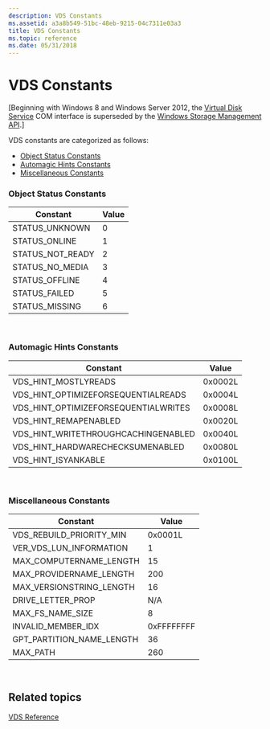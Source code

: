 ```yaml
---
description: VDS Constants
ms.assetid: a3a8b549-51bc-48eb-9215-04c7311e03a3
title: VDS Constants
ms.topic: reference
ms.date: 05/31/2018
---
```


# VDS Constants

\[Beginning with Windows 8 and Windows Server 2012, the [Virtual Disk Service](virtual-disk-service-portal.md) COM interface is superseded by the [Windows Storage Management API](/windows-hardware/drivers/storage/windows-storage-management-api-portal).\]

VDS constants are categorized as follows:

-   [Object Status Constants](#object-status-constants)
-   [Automagic Hints Constants](#automagic-hints-constants)
-   [Miscellaneous Constants](#miscellaneous-constants)

### Object Status Constants



| Constant           | Value |
|--------------------|-------|
| STATUS\_UNKNOWN    | 0     |
| STATUS\_ONLINE     | 1     |
| STATUS\_NOT\_READY | 2     |
| STATUS\_NO\_MEDIA  | 3     |
| STATUS\_OFFLINE    | 4     |
| STATUS\_FAILED     | 5     |
| STATUS\_MISSING    | 6     |



 

### Automagic Hints Constants



| Constant                               | Value   |
|----------------------------------------|---------|
| VDS\_HINT\_MOSTLYREADS                 | 0x0002L |
| VDS\_HINT\_OPTIMIZEFORSEQUENTIALREADS  | 0x0004L |
| VDS\_HINT\_OPTIMIZEFORSEQUENTIALWRITES | 0x0008L |
| VDS\_HINT\_REMAPENABLED                | 0x0020L |
| VDS\_HINT\_WRITETHROUGHCACHINGENABLED  | 0x0040L |
| VDS\_HINT\_HARDWARECHECKSUMENABLED     | 0x0080L |
| VDS\_HINT\_ISYANKABLE                  | 0x0100L |



 

### Miscellaneous Constants



| Constant                     | Value      |
|------------------------------|------------|
| VDS\_REBUILD\_PRIORITY\_MIN  | 0x0001L    |
| VER\_VDS\_LUN\_INFORMATION   | 1          |
| MAX\_COMPUTERNAME\_LENGTH    | 15         |
| MAX\_PROVIDERNAME\_LENGTH    | 200        |
| MAX\_VERSIONSTRING\_LENGTH   | 16         |
| DRIVE\_LETTER\_PROP          | N/A        |
| MAX\_FS\_NAME\_SIZE          | 8          |
| INVALID\_MEMBER\_IDX         | 0xFFFFFFFF |
| GPT\_PARTITION\_NAME\_LENGTH | 36         |
| MAX\_PATH                    | 260        |



 

## Related topics

<dl> <dt>

[VDS Reference](vds-reference.md)
</dt> </dl>

 

 
